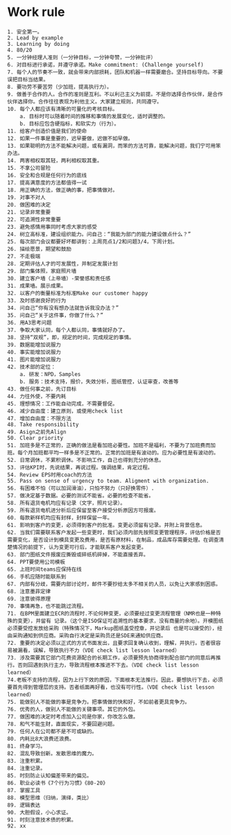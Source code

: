 # Work rule

    1. 安全第一。
    2. Lead by example
    3. Learning by doing
    4. 80/20
    5. 一分钟经理人准则（一分钟目标，一分钟夸赞，一分钟批评）
    6. 对目标进行承诺，并遵守承诺。Make commitment: (Challenge yourself)
    7. 每个人的节奏不一致，就会带来内部损耗，团队和机器一样需要磨合。坚持目标导向。不要误把目标当结果。
    8. 要功劳不要苦劳（少加班，提高执行力）。
    9. 做善于合作的人。合作的准则是互利。不以利己主义为前提。不是你选择合作伙伴，是合作伙伴选择你。合作往往表现为利他主义。大家建立规则，共同遵守。
    10. 每个人都应该有清晰的可量化的考核目标。
        a. 目标时可以随着时间的推移和事情的发展变化，适时调整的。
        b. 目标应包含硬指标，和软实力（行为）。
    11. 给客户创造价值是我们的使命
    12. 如果一件事是重要的，迟早要做，迟做不如早做。
    13. 如果聪明的方法不能解决问题，或有漏洞，而笨的方法可靠，能解决问题，我们宁可用笨办法。
    14. 两害相权取其轻，两利相权取其重。
    15. 不拿公司冒险
    16. 安全和合规是任何行为的底线
    17. 提高满意度的方法都值得一试
    18. 用正确的方法，做正确的事，把事情做对。
    19. 对事不对人
    20. 做困难的决定 
    21. 记录非常重要
    22. 可追溯性非常重要
    23. 避免感情用事同时考虑大家的感受
    24. 树立高标准，建设组织能力。问自己：“我能为部门的能力建设做点什么？”
    25. 每次部门会议都要好坏都讲到：上周亮点1/2和问题3/4，下周计划。
    26. 描绘愿景，期望和鼓励
    27. 不走极端
    28. 定期评估人才的可发展性，并制定发展计划
    29. 部门集体照，家庭照片墙
    30. 建立客户墙（上帝墙）-荣誉感和责任感
    31. 成果墙。展示成果。
    32. 以客户的衡量标准为标准Make our customer happy
    33. 及时感谢良好的行为
    34. 问自己“你有没有想办法就告诉我没办法？”
    35. 问自己“关于这件事，你做了什么？”
    36. 用A3思考问题
    37. 争取大家认同，每个人都认同，事情就好办了。
    38. 坚持“双规”，即，规定的时间，完成规定的事情。
    39. 数据能增加说服力
    40. 事实能增加说服力
    41. 图片能增加说服力
    42. 技术部的定位：
        a. 研发：NPD，Samples
        b. 服务：技术支持，报价，失效分析，图纸管控，认证审查，改善等
    43. 做任何事之前，先订目标
    44. 力往外使，不要内耗
    45. 理想情况：工作能自动完成，不需要督促。
    46. 减少自由度：建立原则，或使用check list
    47. 增加自由度：不限方法 
    48. Take responsibility
    49. Asign之前先Align
    50. Clear priority
    51. 加班多是不正常的，正确的做法是看加班必要性。加班不是福利，不要为了加班费而加班。每个月加班都平均一样多是不正常的。正常的加班是有波动的。应为必要性是有波动的。
    52. 日常调休，不累积调休。不影响工作，自己也得到充分的休息。
    53. 评估KPI时，先说结果，再说过程。强调结果，肯定过程。
    54. Review EPS时用coach的方法
    55. Pass on sense of urgency to team. Aligment with organization.
    56. 有困难不怕（可以加润滑油），只怕不努力（只好换零件）.
    57. 做决定基于数据。必要的测试不能省。必要的检查不能省。
    58. 所有退货电机均应有记录（文字，照片记录）。
    59. 所有退货电机进分析后应保留至客户接受分析原因方可报废。
    60. 每款新样机均应有封样，封样保留一年。
    61. 影响到客户的变更，必须得到客户的批准。变更必须留有记录。并附上背景信息。
    62. 当我们需要联系客户发起一些变更时，我们必须内部先按照变更管理程序，评估价格是否需要变化，是否设计到模具变更及费用，是否有原材料，在制品，成品库存需要处理。在调查清楚情况的前提下，认为变更可行后，才能联系客户发起变更。
    63. 部门图纸文件报废应撕毁或碎纸机碎掉，不能直接丢弃。
    64. PPT要使用公司模板
    65. 上班时间teams应保持在线
    66. 手机应随时能联系到
    67. 内部有分歧，需要内部讨论时，邮件不要抄给太多不相关的人员，以免让大家感到困惑。
    68. 注意墨菲定律
    69. 注意彼得原理
    70. 事情再急，也不能跳过流程。
    71. 在BPM里面建立ECR的流程时.不论何种变更，必须要经过变更流程管理（NMR也是一种特殊的变更），并留有 记录。（这个是ISO保证可追溯性的基本要求，没有商量的余地）。开模图纸必须要受控发放给采购（特殊情况下，Markup图纸盖受控章，并记录后 也是可以接受的），经由采购通知到供应商。采购自行决定是采购员还是SDE来通知供应商。
    72. 重要的决定必须以正式的方式书面发出，且要求回复确认收到，理解，并执行。否者很容易被漏看，误解，导致执行不力（VDE check list lesson learned）
    73. 涉及需要其它部门花费资源配合的长期工作，必须要预先协商得到配合部门的同意后再推行。否则回遇到执行主力，导致流程根本推进不下去。（VDE check list lesson learned）
    74.老板不支持的流程，因为上行下效的原因，下面根本无法推行。因此，要想执行下去，必须要首先得到管理层的支持。否者纸面再好看，也没有可行性。（VDE check list lesson learned）
    75. 能做别人不能做的事是竞争力。把事情做的快和好，不如前者更具竞争力。
    76. 优秀的人，做别人不能做的关键事项。其它的外包。
    77. 做困难的决定时考虑加入公司是你家，你改怎么做。
    78. 和气不能生财，直面现实，不要回避问题。
    79. 任何人在公司都不是不可或缺的。
    80. 内耗比8大浪费还浪费。
    81. 终身学习。
    82. 混乱导致创新。发散思维的魔力。
    83. 注重积累。
    84. 注重记录。
    85. 时刻防止认知偏差带来的偏见。
    86. 职业必读书《7个行为习惯》《80-20》
    87. 掌握工具
    88. 模型思维（归纳，演绎，类比）
    89. 逻辑表达
    90. 大胆假设，小心求证。
    91. 时刻注意技术债的积累。
    92. xx

<font color='red'></font>